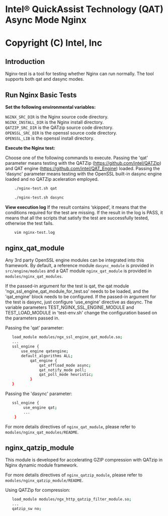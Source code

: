 # Intel&reg; QuickAssist Technology (QAT) Async Mode Nginx
# Copyright (C) Intel, Inc
## Introduction
  Nginx-test is a tool for testing whether Nginx can run normally. The tool supports both qat and dasync modes.

## Run Nginx Basic Tests

**Set the following environmental variables:**

`NGINX_SRC_DIR` is the Nginx source code directory.<br/>
`NGINX_INSTALL_DIR` is the Nginx install directory.<br/>
`QATZIP_SRC_DIR` is the QATzip source code directory.<br/>
`OPENSSL_SRC_DIR` is the openssl source code directory.<br/>
`OPENSSL_LIB` is the openssl install directory.<br/>

**Execute the Nginx test:**

Choose one of the following commands to execute.
Passing the 'qat' parameter means testing with the QATZip (https://github.com/intel/QATZip) and QAT engine (https://github.com/intel/QAT_Engine) loaded.
Passing the 'dasync' parameter means testing with the OpenSSL built-in dasync engine loaded and no QATZip aceleration employed.

```bash
    ./nginx-test.sh qat
```

```bash
    ./nginx-test.sh dasync
```

**View execution log**
If the result contains ‘skipped’, it means that the conditions required for the test are missing.
If the result in the log is PASS, it means that all the scripts that satisfy the test are successfully tested,
otherwise the test fails.

```bash
    vim nginx-test.log
```

## nginx_qat_module
Any 3rd party OpenSSL engine modules can be integrated into this framework. By default, a
reference module `dasync_module` is provided in `src/engine/modules`
and a QAT module `nginx_qat_module` is provided in `modules/nginx_qat_modules`.

If the passed-in argument for the test is qat, the qat module 'ngx_ssl_engine_qat_module_for_test.so' needs to be loaded,
and the 'qat_engine' block needs to be configured.
If the passed-in argument for the test is dasync, just configure 'use_engine' directive as dasync.
The variable parameters TEST_NGINX_SSL_ENGINE_MODULE and TEST_LOAD_MODULE in 'test-env.sh'
change the configuration based on the parameters passed in.

Passing the 'qat' parameter:
```bash
   load_module modules/ngx_ssl_engine_qat_module.so;
   ...
   ssl_engine {
       use_engine qatengine;
       default_algorithms ALL;
           qat_engine {
               qat_offload_mode async;
               qat_notify_mode poll;
               qat_poll_mode heuristic;
           }
   }
```

Passing the 'dasync' parameter:
```bash
   ssl_engine {
        use_engine qat;
        ...
    }
```
For more details directives of `nginx_qat_module`, please refer to
`modules/nginx_qat_modules/README`.

## nginx_qatzip_module
This module is developed for accelerating GZIP compression with QATzip in Nginx
dynamic module framework.

For more details directives of `nginx_qatzip_module`, please refer to
`modules/nginx_qatzip_module/README`.

Using QATZip for compression:
```bash
   load_module modules/ngx_http_qatzip_filter_module.so;
   ...
   qatzip_sw no;
```